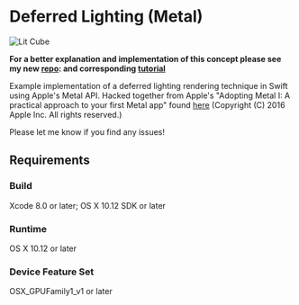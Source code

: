 # Deferred Lighting (Metal) 


<img src="https://dl.dropboxusercontent.com/u/38237647/Screen%20Shot%202016-12-06%20at%202.17.24%20pm.png" alt="Lit Cube"></a>

**For a better explanation and implementation of this concept please see my new [repo](https://github.com/sevanspowell/MetalDeferredLightingTutorial): and corresponding [tutorial](http://sevanspowell.net/posts/implementing-deferred-shading-in-metal.html)**

Example implementation of a deferred lighting rendering technique in
Swift using Apple's Metal API. Hacked together from Apple's "Adopting
Metal I: A practical approach to your first Metal app" found
[here](https://developer.apple.com/library/prerelease/content/samplecode/AdoptingMetalI/Introduction/Intro.html)
(Copyright (C) 2016 Apple Inc. All rights reserved.)

Please let me know if you find any issues!

## Requirements

### Build

Xcode 8.0 or later; OS X 10.12 SDK or later

### Runtime

OS X 10.12 or later

### Device Feature Set

OSX\_GPUFamily1\_v1 or later
